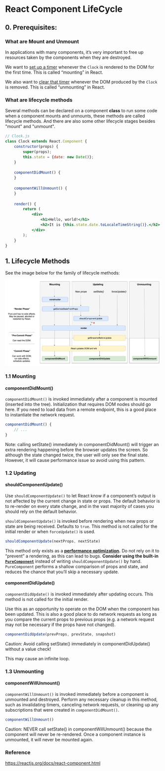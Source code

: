 # React Component LifeCycle

## 0. Prerequisites:

### What are Mount and Unmount

In applications with many components, it’s very important to free up resources taken by the components when they are destroyed.

We want to [set up a timer](https://developer.mozilla.org/en-US/docs/Web/API/WindowTimers/setInterval) whenever the `Clock` is rendered to the DOM for the first time. This is called “mounting” in React.

We also want to [clear that timer](https://developer.mozilla.org/en-US/docs/Web/API/WindowTimers/clearInterval) whenever the DOM produced by the `Clock` is removed. This is called “unmounting” in React.

### What are lifecycle methods

Several methods can be declared on a component <strong>class</strong> to run some code when a component mounts and unmounts, these methods are called lifecycle methods. And there are also some other lifecycle stages besides "mount" and "unmount".

```jsx
// Clock.js
class Clock extends React.Component {
    constructor(props) {
        super(props);
        this.state = {date: new Date()};
    }

    componentDidMount() {
    }

    componentWillUnmount() {
    }

    render() {
        return (
            <div>
                <h1>Hello, world!</h1>
                <h2>It is {this.state.date.toLocaleTimeString()}.</h2>
            </div>
        );
    }
}
```



## 1. Lifecycle Methods

See the image below for the family of lifecycle methods:

<img src="./React%20Lifecycle%20Methods.jpeg">

### 1.1 Mounting

#### componentDidMount()

`componentDidMount()` is invoked immediately after a component is mounted (inserted into the tree). Initialization that requires DOM nodes should go here. If you need to load data from a remote endpoint, this is a good place to instantiate the network request.

```jsx
componentDidMount() {
  	// ...
}
```

Note: calling setState() immediately in componentDidMount() will trigger an extra rendering happening before the browser updates the screen. So although the state changed twice, the user will only see the final state. However, it will cause performance issue so avoid using this pattern.

### 1.2 Updating

#### shouldComponentUpdate()

Use `shouldComponentUpdate()` to let React know if a component’s output is not affected by the current change in state or props. The default behavior is to re-render on every state change, and in the vast majority of cases you should rely on the default behavior.

`shouldComponentUpdate()` is invoked before rendering when new props or state are being received. Defaults to `true`. This method is not called for the initial render or when `forceUpdate()` is used.

```jsx
shouldComponentUpdate(nextProps, nextState)
```

This method only exists as a **[performance optimization](https://reactjs.org/docs/optimizing-performance.html).** Do not rely on it to “prevent” a rendering, as this can lead to bugs. **Consider using the built-in [`PureComponent`](https://reactjs.org/docs/react-api.html#reactpurecomponent)** instead of writing `shouldComponentUpdate()` by hand. `PureComponent` performs a shallow comparison of props and state, and reduces the chance that you’ll skip a necessary update.

#### componentDidUpdate()

`componentDidUpdate()` is invoked immediately after updating occurs. This method is not called for the initial render.

Use this as an opportunity to operate on the DOM when the component has been updated. This is also a good place to do network requests as long as you compare the current props to previous props (e.g. a network request may not be necessary if the props have not changed).

```jsx
componentDidUpdate(prevProps, prevState, snapshot)
```

Caution: Avoid calling setState() immediately in componentDidUpdate() without a value check!

This may cause an infinite loop.

### 1.3 Unmounting

#### componentWillUnmount()

`componentWillUnmount()` is invoked immediately before a component is unmounted and destroyed. Perform any necessary cleanup in this method, such as invalidating timers, canceling network requests, or cleaning up any subscriptions that were created in `componentDidMount()`.

```jsx
componentWillUnmount()
```

Caution: NEVER call setState() in componentWillUnmount() because the component will never be re-rendered. Once a component instance is unmounted, it will never be mounted again.



### Reference

https://reactjs.org/docs/react-component.html
